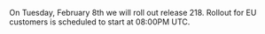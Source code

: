 
On Tuesday, February 8th we will roll out release 218. Rollout for EU customers is scheduled to start at 08:00PM UTC.
